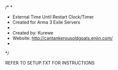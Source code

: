/*
 *
 *  External Time Until Restart Clock/Timer
 *  Created for Arma 3 Exile Servers
 *
 *  Created by: Kurewe
 *  Website: http://cantankerousoldgoats.enjin.com/
 *
 */

REFER TO SETUP.TXT FOR INSTRUCTIONS
